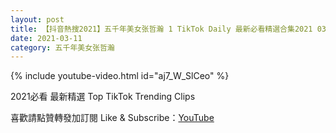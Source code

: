 ```yaml
---
layout: post
title: 【抖音熱搜2021】五千年美女张哲瀚 1 TikTok Daily 最新必看精選合集2021 03 11
date: 2021-03-11
category: 五千年美女张哲瀚
---
```


{% include youtube-video.html id="aj7_W_SlCeo" %}

2021必看 最新精選 Top TikTok Trending Clips

喜歡請點贊轉發加訂閱 Like & Subscribe：[YouTube](https://www.youtube.com/channel/UCAoR7VcanIPd04uEq_GIylA/videos)

